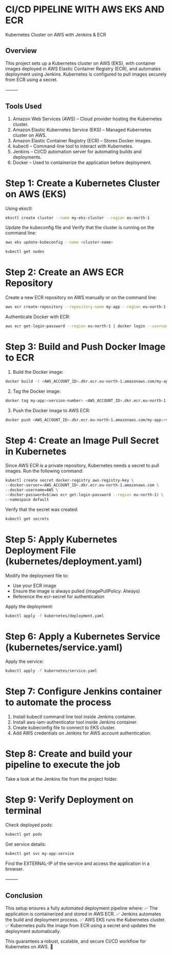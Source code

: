 #  CI/CD PIPELINE WITH AWS EKS AND ECR

Kubernetes Cluster on AWS with Jenkins & ECR

## Overview

This project sets up a Kubernetes cluster on AWS (EKS), with container images deployed in AWS Elastic Container Registry (ECR), and automates deployment using Jenkins. Kubernetes is configured to pull images securely from ECR using a secret.

⸻

## Tools Used
1. Amazon Web Services (AWS) – Cloud provider hosting the Kubernetes cluster.
2. Amazon Elastic Kubernetes Service (EKS) – Managed Kubernetes cluster on AWS.
3. Amazon Elastic Container Registry (ECR) – Stores Docker images.
4. kubectl – Command-line tool to interact with Kubernetes.
5. Jenkins – CI/CD automation server for automating builds and deployments.
6. Docker – Used to containerize the application before deployment.


# Step 1: Create a Kubernetes Cluster on AWS (EKS)

Using eksctl:
``` bash
eksctl create cluster --name my-eks-cluster --region eu-north-1 
```

Update the kubeconfig file and Verify that the cluster is running on the command line:
``` bash
aws eks update-kubeconfig --name <cluster-name>
```

``` bash
kubectl get nodes
```

# Step 2: Create an AWS ECR Repository

Create a new ECR repository on AWS manually or on the command line:
``` bash
aws ecr create-repository --repository-name my-app --region eu-north-1
```

Authenticate Docker with ECR:
``` bash
aws ecr get-login-password --region eu-north-1 | docker login --username AWS --password-stdin <AWS_ACCOUNT_ID>.dkr.ecr.eu-north-1.amazonaws.com
```

# Step 3: Build and Push Docker Image to ECR

1. Build the Docker image:
``` bash
docker build -t <AWS_ACCOUNT_ID>.dkr.ecr.eu-north-1.amazonaws.com/my-app:<version-number> .
```

2. Tag the Docker image:
``` bash
docker tag my-app:<version-number> <AWS_ACCOUNT_ID>.dkr.ecr.eu-north-1.amazonaws.com/my-app:<version-number>
```

3. Push the Docker image to AWS ECR:
``` bash
docker push <AWS_ACCOUNT_ID>.dkr.ecr.eu-north-1.amazonaws.com/my-app:<version-number>
```

# Step 4: Create an Image Pull Secret in Kubernetes

Since AWS ECR is a private repository, Kubernetes needs a secret to pull images. Run the following command:
``` bash
kubectl create secret docker-registry aws-registry-key \
--docker-server=<AWS_ACCOUNT_ID>.dkr.ecr.eu-north-1.amazonaws.com \
--docker-username=AWS \
--docker-password=$(aws ecr get-login-password --region eu-north-1) \
--namespace default
```

Verify that the secret was created:
``` bash
kubectl get secrets
```

# Step 5: Apply Kubernetes Deployment File (kubernetes/deployment.yaml)

Modify the deployment file to:
- Use your ECR image
- Ensure the image is always pulled (imagePullPolicy: Always)
- Reference the ecr-secret for authentication

Apply the deployment:
``` bash
kubectl apply -f kubernetes/deployment.yaml
```

# Step 6: Apply a Kubernetes Service (kubernetes/service.yaml)

Apply the service:
``` bash
kubectl apply -f kubernetes/service.yaml
```

# Step 7: Configure Jenkins container to automate the process 

1. Install  kubectl command line tool inside Jenkins container.
2. Install aws-iam-authenticator tool inside Jenkins container.
3. Create kubeconfig file to connect to EKS cluster.
4. Add AWS credentials on Jenkins for AWS account authentication.

# Step 8: Create and build your pipeline to execute the job

Take a look at the Jenkins file from the project folder.


# Step 9: Verify Deployment on terminal

Check deployed pods:
``` bash
kubectl get pods
```
Get service details:
``` bash
kubectl get svc my-app-service
```

Find the EXTERNAL-IP of the service and access the application in a browser.

⸻

## Conclusion

This setup ensures a fully automated deployment pipeline where:
✅ The application is containerized and stored in AWS ECR.
✅ Jenkins automates the build and deployment process.
✅ AWS EKS runs the Kubernetes cluster.
✅ Kubernetes pulls the image from ECR using a secret and updates the deployment automatically.

This guarantees a robust, scalable, and secure CI/CD workflow for Kubernetes on AWS. 🚀
